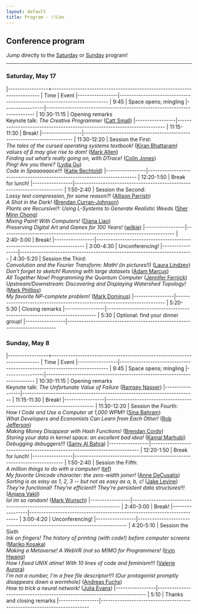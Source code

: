 ```yaml
---
layout: default
title: Program - !!Con
---
```

          
## Conference program

Jump directly to the [Saturday](#saturday) or [Sunday](#sunday) program!

---

<a name="saturday"></a>

### Saturday, May 17

<div class="scheduletable">

|-----------------+-------------------------------------------------------------------------
| Time            | Event
|-----------------|-------------------------------------------------------------------------
| 9:45            | Space opens; mingling
|-----------------|-------------------------------------------------------------------------
| 10:30-11:15     | Opening remarks <br /> Keynote talk: *The Creative Programmer* ([Catt Small](speakers.html#catt-small))
|-----------------|-------------------------------------------------------------------------
| 11:15-11:30     | Break!
|-----------------|-------------------------------------------------------------------------
| 11:30-12:20     | Session the First: <br /> *The tales of the cursed operating systems textbook!* ([Kiran Bhattaram](speakers.html#kiran-bhattaram))<br />*values of β may give rise to dom!* ([Mark Allen](speakers.html#mark-allen))<br />_Finding out what’s *really* going on, with DTrace!_ ([Colin Jones](speakers.html#colin-jones))<br />*Ping! Are you there?* ([Lydia Gu](speakers.html#lydia-gu))<br />*Code in Spaaaaaace!!!* ([Katie Bechtold](speakers.html#katie-bechtold))
|-----------------|-------------------------------------------------------------------------
| 12:20-1:50      | Break for lunch!
|-----------------|-------------------------------------------------------------------------
| 1:50-2:40       | Session the Second: <br /> *Lossy text compression, for some reason?!* ([Allison Parrish](speakers.html#allison-parrish))<br />*A Shot in the Dark!* ([Brendan Curran-Johnson](speakers.html#brendan-curran-johnson))<br />*Plants are Recursive!!: Using L-Systems to Generate Realistic Weeds* ([Sher Minn Chong](speakers.html#sher-minn-chong))<br />*Mixing Paint! With Computers!* ([Diana Liao](speakers.html#diana-liao))<br />*Preserving Digital Art and Games for 100 Years!* ([wilkie](speakers.html#wilkie))
|-----------------|-------------------------------------------------------------------------
| 2:40-3:00       | Break!
|-----------------|-------------------------------------------------------------------------
| 3:00-4:30       | Unconferencing!
|-----------------|-------------------------------------------------------------------------
| 4:30-5:20       | Session the Third: <br /> *Convolution and the Fourier Transform: Math! (in pictures!!)* ([Laura Lindzey](speakers.html#laura-lindzey))<br />*Don’t forget to sketch! Running with large datasets* ([Adam Marcus](speakers.html#adam-marcus))<br />*All Together Now! Programming the Quantum Computer* ([Jennifer Fernick](speakers.html#jennifer-fernick))<br />*Upstream/Downstream: Discovering and Displaying Watershed Topology!* ([Mark Phillips](speakers.html#mark-phillips))<br />*My favorite NP-complete problem!* ([Mark Dominus](speakers.html#mark-dominus))
|-----------------|-------------------------------------------------------------------------
| 5:20-5:30       | Closing remarks
|-----------------|-------------------------------------------------------------------------
| 5:30            | Optional: find your dinner group!
|-----------------|-------------------------------------------------------------------------

</div>

### Sunday, May 8

<div class="scheduletable">

|-----------------+-------------------------------------------------------------------------
| Time            | Event
|-----------------|-------------------------------------------------------------------------
| 9:45            | Space opens; mingling
|-----------------|-------------------------------------------------------------------------
| 10:30-11:15     | Opening remarks <br /> Keynote talk: *The Unfortunate Value of Failure* ([Ramsey Nasser](speakers.html#ramsey-nasser))
|-----------------|-------------------------------------------------------------------------
| 11:15-11:30     | Break!
|-----------------|-------------------------------------------------------------------------
| 11:30-12:20     | Session the Fourth: <br /> *How I Code and Use a Computer at 1,000 WPM!!* ([Sina Bahram](speakers.html#sina-bahram))<br />*What Developers and Economists Can Learn from Each Other!* ([Rob Jefferson](speakers.html#rob-jefferson))<br />*Making Money Disappear with Hash Functions!* ([Brendan Cordy](speakers.html#brendan-cordy))<br />*Storing your data in kernel space: an excellent bad idea!* ([Kamal Marhubi](speakers.html#kamal-marhubi))<br />*Debugging debuggers!!!* ([Samy Al Bahra](speakers.html#samy-al-bahra))
|-----------------|-------------------------------------------------------------------------
| 12:20-1:50      | Break for lunch!
|-----------------|-------------------------------------------------------------------------
| 1:50-2:40       | Session the Fifth: <br /> *A million things to do with a computer!* ([tef](speakers.html#tef))<br />*My favorite Unicode character: the zero-width joiner!* ([Anne DeCusatis](speakers.html#anne-decusatis))<br />*Sorting is as easy as 1, 2, 3 -- but not as easy as a, b, c!* ([Jake Levine](speakers.html#jake-levine))<br />*They’re functional! They’re efficient!! They’re persistent data structures!!!* ([Anjana Vakil](speakers.html#anjana-vakil))<br />*lol im so random!* ([Mark Wunsch](speakers.html#mark-wunsch))
|-----------------|-------------------------------------------------------------------------
| 2:40-3:00       | Break!
|-----------------|-------------------------------------------------------------------------
| 3:00-4:20       | Unconferencing!
|-----------------|-------------------------------------------------------------------------
| 4:20-5:10       | Session the Sixth <br /> *Ink on fingers! The history of printing (with code!) before computer screens* ([Mariko Kosaka](speakers.html#mariko-kosaka))<br />*Making a Metaverse! A WebVR (not so M)MO for Programmers!* ([Irvin Hwang](speakers.html#irvin-hwang))<br />*How I fixed UNIX atime! With 10 lines of code and feminism!!!* ([Valerie Aurora](speakers.html#valerie-aurora))<br />*I'm not a number, I'm a free file descriptor!!1 (Our protagonist promptly disappears down a wormhole)* ([Andreas Fuchs](speakers.html#andreas-fuchs))<br />*How to trick a neural network!* ([Julia Evans](speakers.html#julia-evans))
|-----------------|-------------------------------------------------------------------------
| 5:10            | Thanks and closing remarks
|-----------------|-------------------------------------------------------------------------

</div>
















